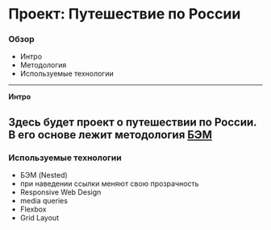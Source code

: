 # Проект: Путешествие по России

### Обзор
* Интро
* Методология
* Используемые технологии
-----
**Интро**

Здесь будет проект о путешествии по России.
В его основе лежит методология [БЭМ](https://ru.bem.info/methodology/quick-start/)
-----
### Используемые технологии
* БЭМ (Nested)
* при наведении ссылки меняют свою прозрачность
* Responsive Web Design
* media queries
* Flexbox
* Grid Layout
